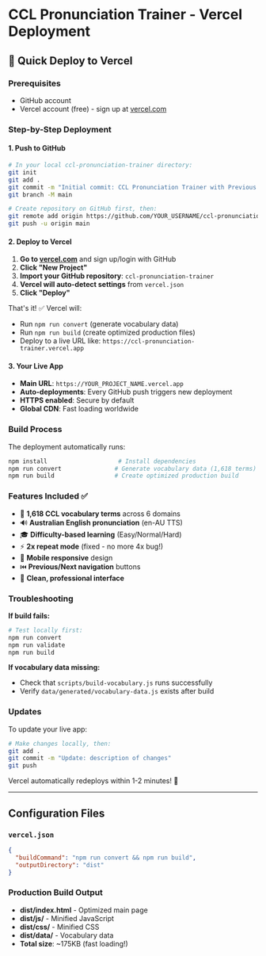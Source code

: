 # CCL Pronunciation Trainer - Vercel Deployment

## 🚀 Quick Deploy to Vercel

### Prerequisites
- GitHub account
- Vercel account (free) - sign up at [vercel.com](https://vercel.com)

### Step-by-Step Deployment

#### 1. Push to GitHub
```bash
# In your local ccl-pronunciation-trainer directory:
git init
git add .
git commit -m "Initial commit: CCL Pronunciation Trainer with Previous button"
git branch -M main

# Create repository on GitHub first, then:
git remote add origin https://github.com/YOUR_USERNAME/ccl-pronunciation-trainer.git
git push -u origin main
```

#### 2. Deploy to Vercel
1. **Go to [vercel.com](https://vercel.com)** and sign up/login with GitHub
2. **Click "New Project"**
3. **Import your GitHub repository**: `ccl-pronunciation-trainer`
4. **Vercel will auto-detect settings** from `vercel.json`
5. **Click "Deploy"** 

That's it! ✅ Vercel will:
- Run `npm run convert` (generate vocabulary data)
- Run `npm run build` (create optimized production files)
- Deploy to a live URL like: `https://ccl-pronunciation-trainer.vercel.app`

#### 3. Your Live App
- **Main URL**: `https://YOUR_PROJECT_NAME.vercel.app`
- **Auto-deployments**: Every GitHub push triggers new deployment
- **HTTPS enabled**: Secure by default
- **Global CDN**: Fast loading worldwide

### Build Process
The deployment automatically runs:
```bash
npm install                    # Install dependencies
npm run convert               # Generate vocabulary data (1,618 terms)
npm run build                 # Create optimized production build
```

### Features Included ✅
- 🎯 **1,618 CCL vocabulary terms** across 6 domains
- 🔊 **Australian English pronunciation** (en-AU TTS)
- 🎓 **Difficulty-based learning** (Easy/Normal/Hard)
- ⚡ **2x repeat mode** (fixed - no more 4x bug!)
- 📱 **Mobile responsive** design
- ⏮️ **Previous/Next navigation** buttons
- 🎨 **Clean, professional interface**

### Troubleshooting

**If build fails:**
```bash
# Test locally first:
npm run convert
npm run validate
npm run build
```

**If vocabulary data missing:**
- Check that `scripts/build-vocabulary.js` runs successfully
- Verify `data/generated/vocabulary-data.js` exists after build

### Updates
To update your live app:
```bash
# Make changes locally, then:
git add .
git commit -m "Update: description of changes"
git push
```
Vercel automatically redeploys within 1-2 minutes! 🚀

---

## Configuration Files

### `vercel.json`
```json
{
  "buildCommand": "npm run convert && npm run build",
  "outputDirectory": "dist"
}
```

### Production Build Output
- **dist/index.html** - Optimized main page
- **dist/js/** - Minified JavaScript 
- **dist/css/** - Minified CSS
- **dist/data/** - Vocabulary data
- **Total size**: ~175KB (fast loading!)